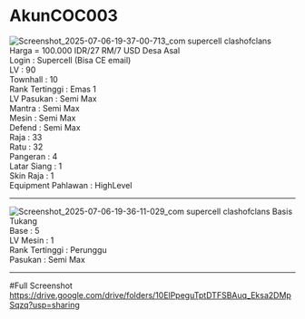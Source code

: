 # AkunCOC003
![Screenshot_2025-07-06-19-37-00-713_com supercell clashofclans](https://github.com/user-attachments/assets/0607dd29-895e-479f-bffd-f0d2a0c5fb04)
Harga = 100.000 IDR/27 RM/7 USD
Desa Asal<br>
Login : Supercell (Bisa CE email) <br>
LV : 90 <br>
Townhall : 10<br>
Rank Tertinggi : Emas 1 <br>
LV Pasukan : Semi Max <br>
Mantra : Semi Max <br>
Mesin : Semi Max<br>
Defend : Semi Max <br>
Raja : 33<br>
Ratu :  32<br>
Pangeran : 4 <br>
Latar Siang : 1<br>
Skin Raja : 1<br>
Equipment Pahlawan : HighLevel
________________
![Screenshot_2025-07-06-19-36-11-029_com supercell clashofclans](https://github.com/user-attachments/assets/ea6afce5-8fee-4545-8bd2-3efefe5c69ff)
Basis Tukang<br>
Base : 5<br>
LV Mesin : 1<br>
Rank Tertinggi : Perunggu<br>
Pasukan : Semi Max<br>
______________
#Full Screenshot<br>
https://drive.google.com/drive/folders/10ElPpeguTptDTFSBAuq_Eksa2DMpSqzq?usp=sharing
